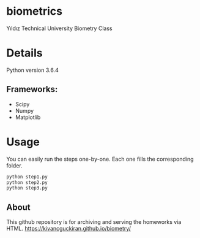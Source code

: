 # biometrics
Yıldız Technical University Biometry Class

# Details
Python version 3.6.4

## Frameworks:
* Scipy
* Numpy
* Matplotlib

# Usage
You can easily run the steps one-by-one. Each one fills the corresponding folder.

```python
python step1.py
python step2.py
python step3.py
```

## About
This github repository is for archiving and serving the homeworks via HTML.
https://kivancguckiran.github.io/biometry/
